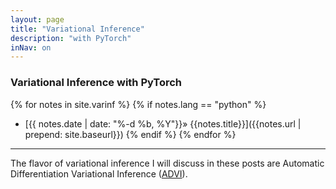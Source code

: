 ```yaml
---
layout: page
title: "Variational Inference"
description: "with PyTorch"
inNav: on
---
```


### Variational Inference with PyTorch
{% for notes in site.varinf %}
  {% if notes.lang == "python" %}
  - [{{ notes.date | date: "%-d %b, %Y"}}&raquo; {{notes.title}}]({{notes.url | prepend: site.baseurl}})
  {% endif %}
{% endfor %}

***

The flavor of variational inference I will discuss in these posts are Automatic
Differentiation Variational Inference ([ADVI][1]).


[1]: https://arxiv.org/pdf/1603.00788.pdf
